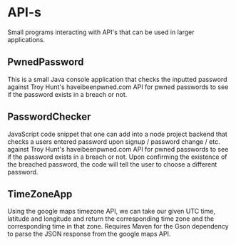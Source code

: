 # API-s
Small programs interacting with API's that can be used in larger applications.

## PwnedPassword 
This is a small Java console application that checks the inputted password against Troy Hunt's haveibeenpwned.com API for pwned passwords to see if the password exists in a breach or not.

## PasswordChecker
JavaScript code snippet that one can add into a node project backend that checks a users entered password upon signup / password change / etc. against Troy Hunt's haveibeenpwned.com API for pwned passwords to see if the password exists in a breach or not. Upon confirming the existence of the breached password, the code will tell the user to choose a different password.

## TimeZoneApp
Using the google maps timezone API, we can take our given UTC time, latitude and longitude and return the corresponding time zone and the corresponding time in that zone. Requires Maven for the Gson dependency to parse the JSON response from the google maps API.
